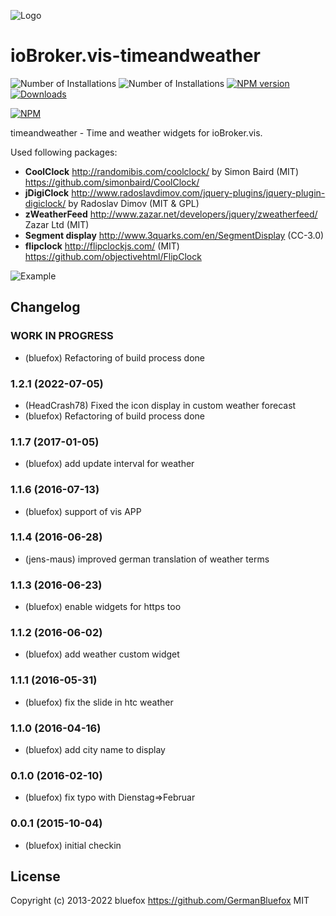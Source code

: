 ![Logo](admin/timeandweather.png)
# ioBroker.vis-timeandweather

![Number of Installations](http://iobroker.live/badges/vis-timeandweather-installed.svg) ![Number of Installations](http://iobroker.live/badges/vis-timeandweather-stable.svg) [![NPM version](http://img.shields.io/npm/v/iobroker.vis-timeandweather.svg)](https://www.npmjs.com/package/iobroker.vis-timeandweather)
[![Downloads](https://img.shields.io/npm/dm/iobroker.vis-timeandweather.svg)](https://www.npmjs.com/package/iobroker.vis-timeandweather)

[![NPM](https://nodei.co/npm/iobroker.vis-timeandweather.png?downloads=true)](https://nodei.co/npm/iobroker.vis-timeandweather/)

timeandweather - Time and weather widgets for ioBroker.vis.

Used following packages:
- **CoolClock** http://randomibis.com/coolclock/ by Simon Baird (MIT) 
  https://github.com/simonbaird/CoolClock/
- **jDigiClock** http://www.radoslavdimov.com/jquery-plugins/jquery-plugin-digiclock/ by Radoslav Dimov (MIT & GPL)
- **zWeatherFeed** http://www.zazar.net/developers/jquery/zweatherfeed/ Zazar Ltd (MIT)
- **Segment display** http://www.3quarks.com/en/SegmentDisplay (CC-3.0)
- **flipclock** http://flipclockjs.com/ (MIT)
  https://github.com/objectivehtml/FlipClock

![Example](img/widgets.png)

<!--
	Placeholder for the next version (at the beginning of the line):
	### **WORK IN PROGRESS**
-->

## Changelog
### **WORK IN PROGRESS**
* (bluefox) Refactoring of build process done

### 1.2.1 (2022-07-05)
* (HeadCrash78) Fixed the icon display in custom weather forecast
* (bluefox) Refactoring of build process done

### 1.1.7 (2017-01-05)
* (bluefox) add update interval for weather

### 1.1.6 (2016-07-13)
* (bluefox) support of vis APP

### 1.1.4 (2016-06-28)
* (jens-maus) improved german translation of weather terms

### 1.1.3 (2016-06-23)
* (bluefox) enable widgets for https too

### 1.1.2 (2016-06-02)
* (bluefox) add weather custom widget

### 1.1.1 (2016-05-31)
* (bluefox) fix the slide in htc weather

### 1.1.0 (2016-04-16)
* (bluefox) add city name to display

### 0.1.0 (2016-02-10)
* (bluefox) fix typo with Dienstag=>Februar

### 0.0.1 (2015-10-04)
* (bluefox) initial checkin

## License
 Copyright (c) 2013-2022 bluefox https://github.com/GermanBluefox
 MIT
